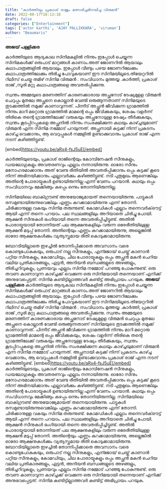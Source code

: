 ```yaml
---
title: "കാർത്തിയും പ്രകാശ് രാജും മത്സരിച്ചഭിനയിച്ച വിരുമൻ"
date: 2022-08-17T16:13:18
draft: false
categories: ["Entertainment"]
tags: ['actor karthi', 'AJAY PALLIKKARA', 'viruman']
author: "Beaumaris"
---
```


<strong>അജയ് പള്ളിക്കര</strong>

കാർത്തിയുടെ ആദ്യകാല സിനിമകളിൽ നിന്നും ഇപ്പോൾ ചെയ്യുന്ന സിനിമകൾക്ക് ഒരുപാട് മാറ്റങ്ങൾ കാണാം.അത്‌ ജോണറിൽ ആയാലും കഥാപാത്രങ്ങളിൽ ആയാലും. ഇപ്പോൾ വീണ്ടും പഴയ ജോണറിലേക്കും കഥാപാത്രത്തിലേക്കും തിരിച്ചു പോവുകയാണ് ഈ സിനിമയിലൂടെ.തിയേറ്ററിൽ റിലീസ് ചെയ്ത തമിഴ് സിനിമ വിരുമൻ . സംവിധാനം മുത്തയ്യ .കാർത്തി, പ്രകാശ് രാജ് ,സൂരി മറ്റു കഥാപാത്രങ്ങളെ അവതരിപ്പിക്കുന്നു.

സ്വന്തം അമ്മയുടെ മരണത്തിന് കാരണക്കാരായ അച്ഛനോട് ദേഷ്യമുളള വിരുമൻ ചെറുപ്പം മുതലേ അച്ഛനെ കൊല്ലാൻ വേണ്ടി ഒരുങ്ങുന്നതാണ് സിനിമയുടെ തുടക്കത്തിൽ നമുക്ക് കാണാവുന്നത്. പിന്നീട് അച്ഛൻ ജീവിക്കുന്ന ഗ്രാമത്തിൽ നിന്നും മാറി മറ്റൊരു ഗ്രാമത്തിൽ മാമന്റെ ഒപ്പം ജീവിക്കുകയും, ശേഷം വളർന്ന് തിരികെ തന്റെ ഗ്രാമത്തിലേക്ക് വരുകയും അച്ഛനോടുള്ള ദേഷ്യം തീർക്കുകയും, സ്വന്തം കൂടപ്പിറപ്പുകളെ അച്ഛനിൽ നിന്നും സംരക്ഷിക്കുന്ന കഥയും കാഴ്ച്ചയുമാണ് വിരുമൻ എന്ന സിനിമ നമ്മോട് പറയുന്നത്. അച്ഛനായി കട്ടക്ക് നിന്ന് പ്രകടനം കാഴ്ച്ച വെക്കാനും, ആ വെറുപ്പുകൾ നമ്മളിൽ ഉണ്ടാക്കുവാനും പ്രകാശ് രാജ് എന്ന നടന് കഴിഞ്ഞിട്ടുണ്ട്.

[embed]https://youtu.be/aRx4-fsJ5uE[/embed]

കാർത്തിയുടെയും, പ്രകാശ് രാജിന്റെയും കോമ്പിനേഷൻ സീനുകളും, ഡയലോഗുകളും അവതരണവും എല്ലാം നന്നായിരുന്നു. ഓരോ സീനും മനോഹരമാക്കാനും അത്‌ വേണ്ട രീതിയിൽ അവതരിപ്പിക്കാനും ഒപ്പം കട്ടക്ക് കൂടെ നിന്ന് അഭിനയിക്കാനും എല്ലാവർക്കും കഴിഞ്ഞിട്ടുണ്ട്. നടി പുതുമുഖം ആണെങ്കിലും അതിന്റെ പോരായ്മകൾ ഉണ്ടായിരുന്നില്ല എന്ന് വേണം പറയാൻ. കഥയും ഒപ്പം സംവിധാനവും മേക്കിങ്ങും കുഴപ്പം ഒന്നും തോന്നിയിരുന്നില്ല.

സിനിമയിലെ ബാക്ഗ്രൗണ്ട് അനുയോജ്യമായത് തന്നെയായിരുന്നു. പാട്ടുകൾ രസമുണ്ടായിരുന്നുവെങ്കിലും എണ്ണം കുറക്കാമായിരുന്നു എന്ന് തോന്നി. ചിരിക്കാനുള്ള വകയും സിനിമ തരുന്നുണ്ട്. കോമഡികൾ എല്ലാം തന്നെവർക്ഔട്ട് ആയി എന്ന് തന്നെ പറയാം. പല സ്ഥലങ്ങളിലും അറിയാതെ ചിരിച്ചു പോയി.
ആക്ഷൻ സീനുകൾ ഭംഗിയായി തന്നെ അവതരിപ്പിച്ചിട്ടുണ്ട്. അതിൽ പോരായ്മയായി തോന്നിയത് പല ആക്ഷനുകളിലും വരുന്ന ഒരേരീതിയിലുള്ള ആക്ഷൻ മടുപ്പ് തോന്നി. അതിന്റെയും എണ്ണം കുറക്കാമായിരുന്നു, അല്ലെങ്കിൽ ഓരോ ആക്ഷനുകൾക്കും വ്യത്യസ്തമായ രീതി കൊടുക്കാമായിരുന്നു.

ബോറടിയില്ലാതെ ഇഴച്ചിൽ തോന്നിപ്പിക്കാതെ അവസാനം വരെ കൊണ്ടുപോകുകയും, ഒരുപാട് നല്ല സീനുകളും, എന്ജോയ് ചെയ്ത് കാണാൻ പറ്റിയ സീനുകളും, കോമഡിയും, ചില പോരായ്മകളും ഒപ്പം അച്ഛൻ മകൻ ചെറിയ വലിയ പ്രതികാരങ്ങളും, ഏട്ടൻ, അനിയൻ ബന്ധങ്ങളുടെ അഴങ്ങളും, തിരിച്ചറിവുകളും, പ്രണയവും എല്ലാം സിനിമ നമ്മോട് പറഞ്ഞു പോകുന്നുണ്ട്. ഒരു തവണ കാണാവുന്ന കാഴ്ച്ചക്ക്‌ വെക്കുന്ന ഒരു സിനിമയായി തന്നെയാണ് എനിക്ക് അനുഭവപ്പെട്ടത്. സിനിമ കണ്ടിട്ടില്ലാത്തവർ കണ്ടിട്ട് അഭിപ്രായം പറയുക.
**അജയ് പള്ളിക്കര** കാർത്തിയുടെ ആദ്യകാല സിനിമകളിൽ നിന്നും ഇപ്പോൾ ചെയ്യുന്ന സിനിമകൾക്ക് ഒരുപാട് മാറ്റങ്ങൾ കാണാം.അത്‌ ജോണറിൽ ആയാലും കഥാപാത്രങ്ങളിൽ ആയാലും. ഇപ്പോൾ വീണ്ടും പഴയ ജോണറിലേക്കും കഥാപാത്രത്തിലേക്കും തിരിച്ചു പോവുകയാണ് ഈ സിനിമയിലൂടെ.തിയേറ്ററിൽ റിലീസ് ചെയ്ത തമിഴ് സിനിമ വിരുമൻ . സംവിധാനം മുത്തയ്യ .കാർത്തി, പ്രകാശ് രാജ് ,സൂരി മറ്റു കഥാപാത്രങ്ങളെ അവതരിപ്പിക്കുന്നു. സ്വന്തം അമ്മയുടെ മരണത്തിന് കാരണക്കാരായ അച്ഛനോട് ദേഷ്യമുളള വിരുമൻ ചെറുപ്പം മുതലേ അച്ഛനെ കൊല്ലാൻ വേണ്ടി ഒരുങ്ങുന്നതാണ് സിനിമയുടെ തുടക്കത്തിൽ നമുക്ക് കാണാവുന്നത്. പിന്നീട് അച്ഛൻ ജീവിക്കുന്ന ഗ്രാമത്തിൽ നിന്നും മാറി മറ്റൊരു ഗ്രാമത്തിൽ മാമന്റെ ഒപ്പം ജീവിക്കുകയും, ശേഷം വളർന്ന് തിരികെ തന്റെ ഗ്രാമത്തിലേക്ക് വരുകയും അച്ഛനോടുള്ള ദേഷ്യം തീർക്കുകയും, സ്വന്തം കൂടപ്പിറപ്പുകളെ അച്ഛനിൽ നിന്നും സംരക്ഷിക്കുന്ന കഥയും കാഴ്ച്ചയുമാണ് വിരുമൻ എന്ന സിനിമ നമ്മോട് പറയുന്നത്. അച്ഛനായി കട്ടക്ക് നിന്ന് പ്രകടനം കാഴ്ച്ച വെക്കാനും, ആ വെറുപ്പുകൾ നമ്മളിൽ ഉണ്ടാക്കുവാനും പ്രകാശ് രാജ് എന്ന നടന് കഴിഞ്ഞിട്ടുണ്ട്. [embed]https://youtu.be/aRx4-fsJ5uE[/embed] കാർത്തിയുടെയും, പ്രകാശ് രാജിന്റെയും കോമ്പിനേഷൻ സീനുകളും, ഡയലോഗുകളും അവതരണവും എല്ലാം നന്നായിരുന്നു. ഓരോ സീനും മനോഹരമാക്കാനും അത്‌ വേണ്ട രീതിയിൽ അവതരിപ്പിക്കാനും ഒപ്പം കട്ടക്ക് കൂടെ നിന്ന് അഭിനയിക്കാനും എല്ലാവർക്കും കഴിഞ്ഞിട്ടുണ്ട്. നടി പുതുമുഖം ആണെങ്കിലും അതിന്റെ പോരായ്മകൾ ഉണ്ടായിരുന്നില്ല എന്ന് വേണം പറയാൻ. കഥയും ഒപ്പം സംവിധാനവും മേക്കിങ്ങും കുഴപ്പം ഒന്നും തോന്നിയിരുന്നില്ല. സിനിമയിലെ ബാക്ഗ്രൗണ്ട് അനുയോജ്യമായത് തന്നെയായിരുന്നു. പാട്ടുകൾ രസമുണ്ടായിരുന്നുവെങ്കിലും എണ്ണം കുറക്കാമായിരുന്നു എന്ന് തോന്നി. ചിരിക്കാനുള്ള വകയും സിനിമ തരുന്നുണ്ട്. കോമഡികൾ എല്ലാം തന്നെവർക്ഔട്ട് ആയി എന്ന് തന്നെ പറയാം. പല സ്ഥലങ്ങളിലും അറിയാതെ ചിരിച്ചു പോയി. ആക്ഷൻ സീനുകൾ ഭംഗിയായി തന്നെ അവതരിപ്പിച്ചിട്ടുണ്ട്. അതിൽ പോരായ്മയായി തോന്നിയത് പല ആക്ഷനുകളിലും വരുന്ന ഒരേരീതിയിലുള്ള ആക്ഷൻ മടുപ്പ് തോന്നി. അതിന്റെയും എണ്ണം കുറക്കാമായിരുന്നു, അല്ലെങ്കിൽ ഓരോ ആക്ഷനുകൾക്കും വ്യത്യസ്തമായ രീതി കൊടുക്കാമായിരുന്നു. ബോറടിയില്ലാതെ ഇഴച്ചിൽ തോന്നിപ്പിക്കാതെ അവസാനം വരെ കൊണ്ടുപോകുകയും, ഒരുപാട് നല്ല സീനുകളും, എന്ജോയ് ചെയ്ത് കാണാൻ പറ്റിയ സീനുകളും, കോമഡിയും, ചില പോരായ്മകളും ഒപ്പം അച്ഛൻ മകൻ ചെറിയ വലിയ പ്രതികാരങ്ങളും, ഏട്ടൻ, അനിയൻ ബന്ധങ്ങളുടെ അഴങ്ങളും, തിരിച്ചറിവുകളും, പ്രണയവും എല്ലാം സിനിമ നമ്മോട് പറഞ്ഞു പോകുന്നുണ്ട്. ഒരു തവണ കാണാവുന്ന കാഴ്ച്ചക്ക്‌ വെക്കുന്ന ഒരു സിനിമയായി തന്നെയാണ് എനിക്ക് അനുഭവപ്പെട്ടത്. സിനിമ കണ്ടിട്ടില്ലാത്തവർ കണ്ടിട്ട് അഭിപ്രായം പറയുക.
